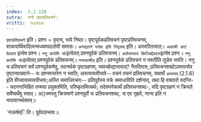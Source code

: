 ```yaml
---
index:  3.2.120
sutra:  ननौ पृष्टप्रतिवचने।
vritti:  nyasa
---
```


`पृष्टप्रतिवचने` इति। प्रश्नः = पृष्टम्, भावे निष्ठा। पृष्टपूर्वकप्रतिवचनं पृष्टप्रतिवचनम्, शाकपार्थिवादित्वन्मध्यमपदलोपी समासः। `अनद्यतने परोक्ष इति निवृत्तम्` इति। अस्वरितत्वात्। `अकार्षीः कटं देवदत्त` इत्येष प्रश्नः। `ननु करोमि भोः`इत्येतत् प्रश्नपूर्वकं प्रतिवचनम्। `अवोचस्तत्र किञ्चिद्देवदत्त`इत्येष प्रश्नः। `ननु करोमि भोः`इत्येतत् प्रश्नपूर्वकं प्रतिवचनम्।
`नन्वकार्षीत्` इति। प्रश्नपूर्वकं प्रतिवचनं न भवतीति लुङेव भवति। ननु च प्रतिवचनं सर्वं प्रश्नपूर्वकमेवु, तदनर्थकं पृष्टग्रहणम्, व्यवच्छेद्याभावात्? नैतदिष्टम् ;प्रतिवचनशब्दोऽयमस्त्येव पृष्टान्वाख्याने-- यः प्रश्नमन्तरेण न भवति; अस्त्यव्ययीभावे-- वचनं वचनं प्रतिवचनम्, यथार्थे `अव्ययम्` (2.1.6) इति वीप्सायामव्ययीभावः;अस्ति समाधिवचनः-- प्रतिपूर्वस्य वचेः समाधाविति दर्शनात्, तथा हि वक्तारो वदन्ति-- यदननाभिहितं तन्मया प्रयुक्तमिति, परिष्कृतमित्यर्थः; तदेवमनेकार्थे प्रतिवचनशब्द-, यदि पृष्टग्रहणं न क्रियते सर्वेष्वर्थेषु स्यात्। अ()स्मस्तु क्रियमाणे प्रश्नपूर्वो यः प्रतिवचनशब्दः, स एव गृह्रते, नान्य इति न भव्तयानर्थक्यम्॥

`नाकर्षम्िति। पूर्ववदम्भावः॥

